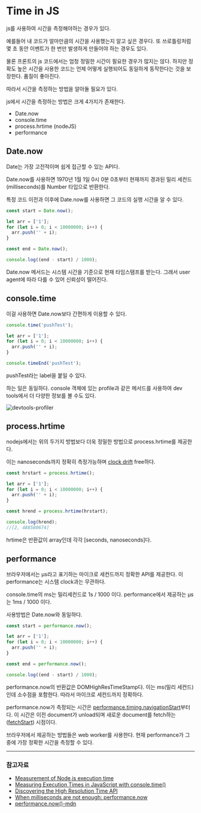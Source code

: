# Time in JS

js를 사용하여 시간을 측정해야하는 경우가 있다.

예를들어 내 코드가 얼마만큼의 시간을 사용했는지 알고 싶은 경우다.
또 쓰로틀링처럼 몇 초 동안 이벤트가 한 번만 발생하게 만들어야 하는 경우도 있다.

물론 프론트의 js 코드에서는 엄청 정밀한 시간이 필요한 경우가 많지는 않다.
하지만 정확도 높은 시간을 사용한 코드는 언제 어떻게 실행되어도 동일하게 동작한다는 것을 보장한다. 품질이 좋아진다.

따라서 시간을 측정하는 방법을 알아둘 필요가 있다.

js에서 시간을 측정하는 방법은 크게 4가지가 존재한다.

- Date.now
- console.time
- process.hrtime (nodeJS)
- performance

## Date.now

Date는 가장 고전적이며 쉽게 접근할 수 있는 API다.

Date.now를 사용하면 1970년 1월 1일 0시 0분 0초부터 현재까지 경과된 밀리 세컨드(milliseconds)를 Number 타입으로 반환한다.

특정 코드 이전과 이후에 Date.now를 사용하면 그 코드의 실행 시간을 알 수 있다.

```js
const start = Date.now();

let arr = ['1'];
for (let i = 0; i < 10000000; i++) {
  arr.push('' + i);
}

const end = Date.now();

console.log((end - start) / 1000);
```

Date.now 메서드는 시스템 시간을 기준으로 현재 타임스탬프를 받는다. 그래서 user agent에 따라 다를 수 있어 신뢰성이 떨어진다.

## console.time

이걸 사용하면 Date.now보다 간편하게 이용할 수 있다.

```js
console.time('pushTest');

let arr = ['1'];
for (let i = 0; i < 10000000; i++) {
  arr.push('' + i);
}

console.timeEnd('pushTest');
```

pushTest라는 label을 붙일 수 있다.

하는 일은 동일하다. console 객체에 있는 profile과 같은 메서드를 사용하여 dev tools에서 더 다양한 정보를 볼 수도 있다.

![devtools-profiler](https://user-images.githubusercontent.com/24724691/59844588-4136d200-9396-11e9-9246-202df143ab0f.PNG)

## process.hrtime

nodejs에서는 위의 두가지 방법보다 더욱 정밀한 방법으로 process.hrtime를 제공한다.

이는 nanoseconds까지 정확히 측정가능하며 [clock drift](https://en.wikipedia.org/wiki/Clock_drift) free하다.

```js
const hrstart = process.hrtime();

let arr = ['1'];
for (let i = 0; i < 10000000; i++) {
  arr.push('' + i);
}

const hrend = process.hrtime(hrstart);

console.log(hrend);
//[2, 488580674]
```

hrtime은 반환값이 array인데 각각 [seconds, nanoseconds]다.

## performance

브라우저에서는 μs라고 표기하는 마이크로 세컨드까지 정확한 API를 제공한다. 이 performance는 시스템 clock과는 무관하다.

console.time의 ms는 밀리세컨드로 1s / 1000 이다.
performance에서 제공하는 μs는 1ms / 1000 이다.

사용방법은 Date.now와 동일하다.

```js
const start = performance.now();

let arr = ['1'];
for (let i = 0; i < 10000000; i++) {
  arr.push('' + i);
}

const end = performance.now();

console.log((end - start) / 1000);
```

performance.now의 반환값은 DOMHighResTimeStamp다. 이는 ms(밀리 세컨드)인데 소수점을 포함한다. 따라서 마이크로 세컨드까지 정확하다.

performance.now가 측정되는 시간은 [performance.timing.navigationStart](https://www.w3.org/TR/navigation-timing/#dom-performancetiming-navigationstart)부터다.
이 시간은 이전 document가 unload되며 새로운 document를 fetch하는([fetchStart](https://www.w3.org/TR/navigation-timing/#dom-performancetiming-fetchstart)) 시점이다.

브라우저에서 제공하는 방법들은 web worker를 사용한다. 현재 performance가 그 중에 가장 정확한 시간을 측정할 수 있다.

---

### 참고자료

- [Measurement of Node.js execution time](https://blog.abelotech.com/posts/measure-execution-time-nodejs-javascript/)
- [Measuring Execution Times in JavaScript with console.time()](https://mariusschulz.com/blog/measuring-execution-times-in-javascript-with-consoletime)
- [Discovering the High Resolution Time API](https://www.sitepoint.com/discovering-the-high-resolution-time-api/)
- [When milliseconds are not enough: performance.now](https://developers.google.com/web/updates/2012/08/When-milliseconds-are-not-enough-performance-now)
- [performance.now()-mdn](https://developer.mozilla.org/ko/docs/Web/API/Performance/now)
